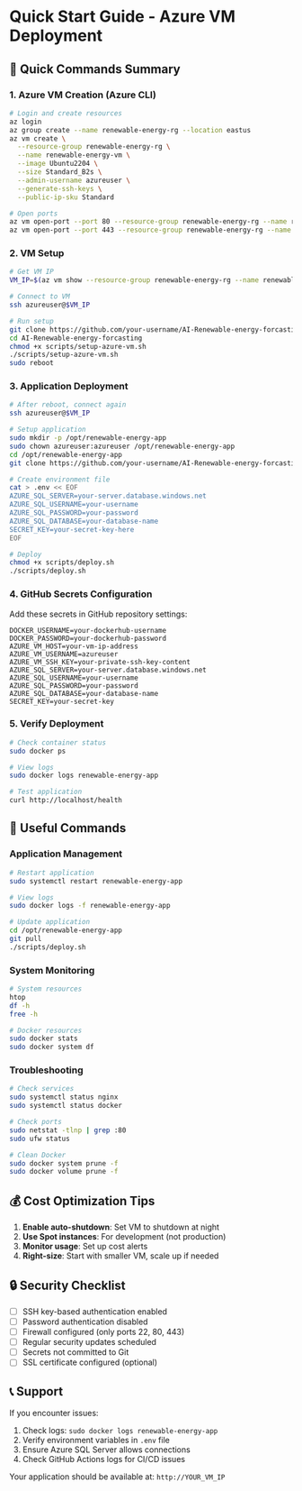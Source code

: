 # Quick Start Guide - Azure VM Deployment

## 🚀 Quick Commands Summary

### 1. Azure VM Creation (Azure CLI)
```bash
# Login and create resources
az login
az group create --name renewable-energy-rg --location eastus
az vm create \
  --resource-group renewable-energy-rg \
  --name renewable-energy-vm \
  --image Ubuntu2204 \
  --size Standard_B2s \
  --admin-username azureuser \
  --generate-ssh-keys \
  --public-ip-sku Standard

# Open ports
az vm open-port --port 80 --resource-group renewable-energy-rg --name renewable-energy-vm
az vm open-port --port 443 --resource-group renewable-energy-rg --name renewable-energy-vm
```

### 2. VM Setup
```bash
# Get VM IP
VM_IP=$(az vm show --resource-group renewable-energy-rg --name renewable-energy-vm --show-details --query publicIps --output tsv)

# Connect to VM
ssh azureuser@$VM_IP

# Run setup
git clone https://github.com/your-username/AI-Renewable-energy-forcasting.git
cd AI-Renewable-energy-forcasting
chmod +x scripts/setup-azure-vm.sh
./scripts/setup-azure-vm.sh
sudo reboot
```

### 3. Application Deployment
```bash
# After reboot, connect again
ssh azureuser@$VM_IP

# Setup application
sudo mkdir -p /opt/renewable-energy-app
sudo chown azureuser:azureuser /opt/renewable-energy-app
cd /opt/renewable-energy-app
git clone https://github.com/your-username/AI-Renewable-energy-forcasting.git .

# Create environment file
cat > .env << EOF
AZURE_SQL_SERVER=your-server.database.windows.net
AZURE_SQL_USERNAME=your-username
AZURE_SQL_PASSWORD=your-password
AZURE_SQL_DATABASE=your-database-name
SECRET_KEY=your-secret-key-here
EOF

# Deploy
chmod +x scripts/deploy.sh
./scripts/deploy.sh
```

### 4. GitHub Secrets Configuration
Add these secrets in GitHub repository settings:

```
DOCKER_USERNAME=your-dockerhub-username
DOCKER_PASSWORD=your-dockerhub-password
AZURE_VM_HOST=your-vm-ip-address
AZURE_VM_USERNAME=azureuser
AZURE_VM_SSH_KEY=your-private-ssh-key-content
AZURE_SQL_SERVER=your-server.database.windows.net
AZURE_SQL_USERNAME=your-username
AZURE_SQL_PASSWORD=your-password
AZURE_SQL_DATABASE=your-database-name
SECRET_KEY=your-secret-key
```

### 5. Verify Deployment
```bash
# Check container status
sudo docker ps

# View logs
sudo docker logs renewable-energy-app

# Test application
curl http://localhost/health
```

## 🔧 Useful Commands

### Application Management
```bash
# Restart application
sudo systemctl restart renewable-energy-app

# View logs
sudo docker logs -f renewable-energy-app

# Update application
cd /opt/renewable-energy-app
git pull
./scripts/deploy.sh
```

### System Monitoring
```bash
# System resources
htop
df -h
free -h

# Docker resources
sudo docker stats
sudo docker system df
```

### Troubleshooting
```bash
# Check services
sudo systemctl status nginx
sudo systemctl status docker

# Check ports
sudo netstat -tlnp | grep :80
sudo ufw status

# Clean Docker
sudo docker system prune -f
sudo docker volume prune -f
```

## 💰 Cost Optimization Tips

1. **Enable auto-shutdown**: Set VM to shutdown at night
2. **Use Spot instances**: For development (not production)
3. **Monitor usage**: Set up cost alerts
4. **Right-size**: Start with smaller VM, scale up if needed

## 🔒 Security Checklist

- [ ] SSH key-based authentication enabled
- [ ] Password authentication disabled
- [ ] Firewall configured (only ports 22, 80, 443)
- [ ] Regular security updates scheduled
- [ ] Secrets not committed to Git
- [ ] SSL certificate configured (optional)

## 📞 Support

If you encounter issues:
1. Check logs: `sudo docker logs renewable-energy-app`
2. Verify environment variables in `.env` file
3. Ensure Azure SQL Server allows connections
4. Check GitHub Actions logs for CI/CD issues

Your application should be available at: `http://YOUR_VM_IP`
